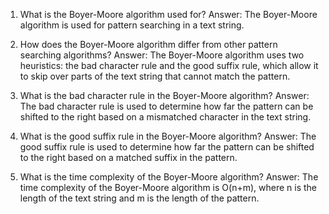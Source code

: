 1. What is the Boyer-Moore algorithm used for?
Answer: The Boyer-Moore algorithm is used for pattern searching in a text string.

2. How does the Boyer-Moore algorithm differ from other pattern searching algorithms?
Answer: The Boyer-Moore algorithm uses two heuristics: the bad character rule and the good suffix rule, which allow it to skip over parts of the text string that cannot match the pattern.

3. What is the bad character rule in the Boyer-Moore algorithm?
Answer: The bad character rule is used to determine how far the pattern can be shifted to the right based on a mismatched character in the text string.

4. What is the good suffix rule in the Boyer-Moore algorithm?
Answer: The good suffix rule is used to determine how far the pattern can be shifted to the right based on a matched suffix in the pattern.

5. What is the time complexity of the Boyer-Moore algorithm?
Answer: The time complexity of the Boyer-Moore algorithm is O(n+m), where n is the length of the text string and m is the length of the pattern.